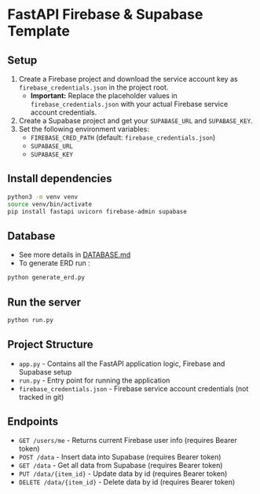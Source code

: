 # FastAPI Firebase & Supabase Template

## Setup

1. Create a Firebase project and download the service account key as `firebase_credentials.json` in the project root.
   - **Important:** Replace the placeholder values in `firebase_credentials.json` with your actual Firebase service account credentials.
2. Create a Supabase project and get your `SUPABASE_URL` and `SUPABASE_KEY`.
3. Set the following environment variables:
   - `FIREBASE_CRED_PATH` (default: `firebase_credentials.json`)
   - `SUPABASE_URL`
   - `SUPABASE_KEY`

## Install dependencies

```bash
python3 -m venv venv
source venv/bin/activate
pip install fastapi uvicorn firebase-admin supabase
```

## Database 
- See more details in [DATABASE.md](DATABASE.md)
- To generate ERD run : 
```bash 
python generate_erd.py 
```


## Run the server

```bash
python run.py
```

## Project Structure

- `app.py` - Contains all the FastAPI application logic, Firebase and Supabase setup
- `run.py` - Entry point for running the application
- `firebase_credentials.json` - Firebase service account credentials (not tracked in git)

## Endpoints

- `GET /users/me` - Returns current Firebase user info (requires Bearer token)
- `POST /data` - Insert data into Supabase (requires Bearer token)
- `GET /data` - Get all data from Supabase (requires Bearer token)
- `PUT /data/{item_id}` - Update data by id (requires Bearer token)
- `DELETE /data/{item_id}` - Delete data by id (requires Bearer token) 